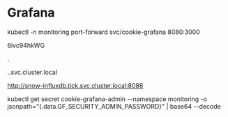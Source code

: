 # Grafana

kubectl -n monitoring port-forward svc/cookie-grafana 8080:3000

6ivc94hkWG

<Service Aame>.<Namespace Name>


<Service Aame>.<Namespace Name>.svc.cluster.local


http://snow-influxdb.tick.svc.cluster.local:8086

kubectl get secret cookie-grafana-admin --namespace monitoring -o jsonpath="{.data.GF_SECURITY_ADMIN_PASSWORD}" | base64 --decode
